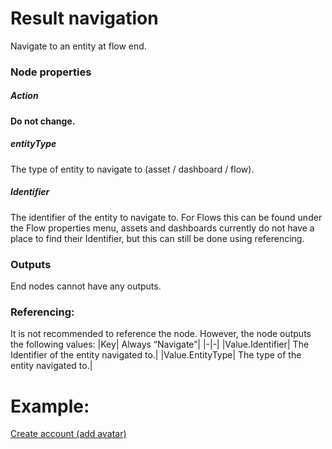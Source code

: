 # Result navigation
Navigate to an entity at flow end.
### Node properties
##### Action
__Do not change.__
##### entityType
The type of entity to navigate to (asset / dashboard / flow).
##### Identifier
The identifier of the entity to navigate to. For Flows this can be found under the Flow properties menu, assets and dashboards currently do not have a place to find their Identifier, but this can still be done using referencing.

### Outputs
End nodes cannot have any outputs.

### Referencing:
It is not recommended to reference the node. However, the node outputs the following values:
|Key| Always “Navigate”|
|-|-|
|Value.Identifier| The Identifier of the entity navigated to.|
|Value.EntityType| The type of the entity navigated to.|

# Example:
[Create account (add avatar)](https://github.com/conneqtDocumentation/connectDocumentation/blob/main/Nodes/Examples/CreateAccount.md)